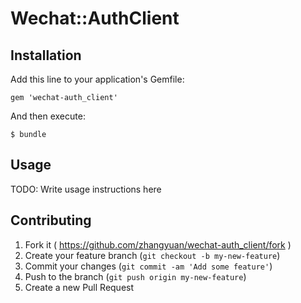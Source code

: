 # Wechat::AuthClient

## Installation

Add this line to your application's Gemfile:

    gem 'wechat-auth_client'

And then execute:

    $ bundle

## Usage

TODO: Write usage instructions here

## Contributing

1. Fork it ( https://github.com/zhangyuan/wechat-auth_client/fork )
2. Create your feature branch (`git checkout -b my-new-feature`)
3. Commit your changes (`git commit -am 'Add some feature'`)
4. Push to the branch (`git push origin my-new-feature`)
5. Create a new Pull Request
